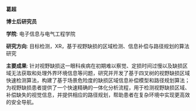**葛超**

**博士后研究员**

**学院**: 电子信息与电气工程学院

**研究方向**: 目标检测，XR，基于视野缺损的区域检测、信息补偿与路径规划的算法研究

**主要成果**: 
针对视野缺损这一眼科疾病在初期难以察觉、定损时间过慢以及缺损区域无法获取和处理外界环境信息等问题，研究并开发了基于四叉树的视野缺损区域快速检测算法，构建了基于场景危险度的缺损区域信息补偿模型和路径规划算法；为视野缺损患者提供了一个快速精确的一体化分析流程，用于检测视野缺损区域、补偿缺失的视觉信息，并提供相应的路径规划，帮助患者在复杂环境中实现更高效的安全导航。
